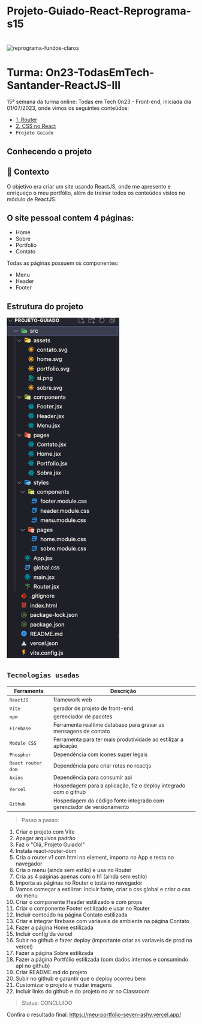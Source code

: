 # Projeto-Guiado-React-Reprograma-s15 <h1 align="center">
  ![reprograma-fundos-claros](https://github.com/FlavianaFXT/Projeto-Guiado-React-Reprograma-s15/assets/113718720/88e74144-47d5-4149-8ebd-1514ccd14d71)

# Turma: On23-TodasEmTech-Santander-ReactJS-III

15ª semana da turma online: Todas em Tech 0n23 - Front-end, iniciada dia 01/07/2023, onde vimos os seguintes conteúdos:

  - [1. Router](#1-rotas---react-router)
  - [2. CSS no React](#2-como-usar-css-em-react)
  - `Projeto Guiado`

## Conhecendo o projeto

## 🧠 Contexto

O objetivo era criar um site usando ReactJS, onde me apresento e enriqueço o meu portfólio, além de treinar todos os conteúdos vistos no módulo de ReactJS.

## O site pessoal contem 4 páginas:

* Home
* Sobre
* Portfolio
* Contato

Todas as páginas possuem os componentes:

* Menu
* Header
* Footer

## Estrutura do projeto

<img src="assets/estrutura-de-pastas.png" alt="estrutura de pastas" width="300">

<br />

## `Tecnologias usadas`

| Ferramenta | Descrição |
| --- | --- |
| `ReactJS` | framework web|
| `Vite` | gerador de projeto de front-end|
| `npm` | gerenciador de pacotes|
| `Firebase` | Ferramenta realtime database para gravar as mensagens de contato|
| `Module CSS` | Ferramenta para ter mais produtividade ao estilizar a aplicação|
| `Phosphor` | Dependência com icones super legais|
| `React router dom` | Dependência para criar rotas no reactjs|
| `Axios` | Dependência para consumir api|
| `Vercel` | Hospedagem para a aplicação, fiz o deploy integrado com o github|
| `Github` | Hospedagem do código fonte integrado com gerenciador de versionamento|

>Passo a passo:

1) Criar o projeto com Vite
2) Apagar arquivos padrão
3) Faz o "Olá, Projeto Guiado!"
4) Instala react-router-dom
5) Cria o router v1 com html no element, importa no App e testa no navegador
6) Cria o menu (ainda sem estilo) e usa no Router
7) Cria as 4 páginas apenas com o h1 (ainda sem estilo)
8) Importa as páginas no Router e testa no navegador
9) Vamos começar a estilizar: incluir fonte, criar o css global e criar o css do menu
10) Criar o componente Header estilizado e com props
11) Criar o componente Footer estilizado e usar no Router
12) Incluir conteúdo na página Contato estilizada
13) Criar e integrar firebase com variaveis de ambiente na página Contato
14) Fazer a página Home estilizada
15) Incluir config da vercel 
16) Subir no github e fazer deploy (importante criar as variaveis de prod na vercel)
17) Fazer a página Sobre estilizada
18) Fazer a página Portfólio estilizada (com dados internos e consumindo api no github)
19) Criar README.md do projeto
20) Subir no github e garantir que o deploy ocorreu bem
21) Customizar o projeto e mudar imagens
22) Incluir links do github e do projeto no ar no Classroom

>Status:
CONCLUIDO

Confira o resultado final: https://meu-portfolio-seven-ashy.vercel.app/


